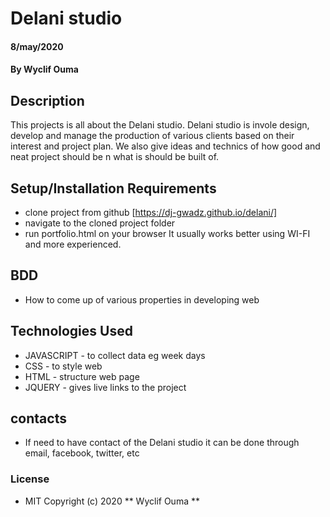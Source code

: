 # Delani studio
####  8/may/2020
#### By **Wyclif Ouma**
## Description
This projects is all about the Delani studio. 
Delani studio is invole design, develop and manage the production of various clients based on their interest and project plan.
We also give ideas and technics of how good and neat project should be n what is should be built of.
## Setup/Installation Requirements
* clone project from github [https://dj-gwadz.github.io/delani/]
* navigate to the cloned project folder
* run portfolio.html on your browser
It usually works better using WI-FI and more experienced.
## BDD
* How to come up of various properties in developing web

## Technologies Used
* JAVASCRIPT - to collect data eg week days
* CSS - to style web
* HTML - structure web page
* JQUERY - gives live links to the project
## contacts
* If need to have contact of the Delani studio it can be done through email, facebook, twitter, etc
### License
* MIT
Copyright (c) 2020 ** Wyclif Ouma **
  

